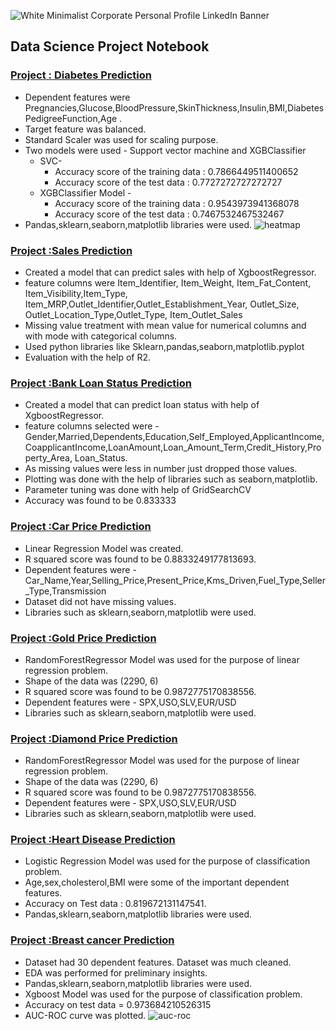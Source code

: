 ![White Minimalist Corporate Personal Profile LinkedIn Banner](https://user-images.githubusercontent.com/115975748/206886804-ed3c47d3-51ee-46f2-a661-feaf30708173.jpg)

## Data Science Project Notebook

### [Project : Diabetes Prediction](https://github.com/sagarpatiler/machine_learning/blob/main/health_proj_1_diabetes_prediction.ipynb) 
* Dependent features were Pregnancies,Glucose,BloodPressure,SkinThickness,Insulin,BMI,DiabetesPedigreeFunction,Age .
* Target feature was balanced.
* Standard Scaler was used for scaling purpose.
* Two models were used - Support vector machine and XGBClassifier
  * SVC-
    * Accuracy score of the training data :  0.7866449511400652
    * Accuracy score of the test data :  0.7727272727272727
  * XGBClassifier Model -
    * Accuracy score of the training data :  0.9543973941368078 
    * Accuracy score of the test data :  0.7467532467532467
* Pandas,sklearn,seaborn,matplotlib libraries were used.
![heatmap](https://user-images.githubusercontent.com/115975748/207399485-476a6ab3-72e3-4842-a428-fb38103b929a.jpeg)



### [Project :Sales Prediction](https://github.com/sagarpatiler/machine_learning/blob/main/Sales_Prediction.ipynb) 
* Created a model that can predict sales with help of XgboostRegressor.
* feature columns were Item_Identifier, Item_Weight, Item_Fat_Content, Item_Visibility,Item_Type, Item_MRP,Outlet_Identifier,Outlet_Establishment_Year, Outlet_Size, Outlet_Location_Type,Outlet_Type, Item_Outlet_Sales
* Missing value treatment with mean value for numerical columns and with mode with categorical columns.
* Used python libraries like Sklearn,pandas,seaborn,matplotlib.pyplot
* Evaluation with the help of R2.

### [Project :Bank Loan Status Prediction](https://github.com/sagarpatiler/machine_learning/blob/main/Banks_1_loan_status_prediction.ipynb) 
* Created a model that can predict loan status with help of XgboostRegressor.
* feature columns selected  were -Gender,Married,Dependents,Education,Self_Employed,ApplicantIncome,CoapplicantIncome,LoanAmount,Loan_Amount_Term,Credit_History,Property_Area, Loan_Status.
* As missing values were less in number just dropped those values.
* Plotting was done with the help of libraries such as seaborn,matplotlib.
* Parameter tuning was done with help of GridSearchCV
* Accuracy was found to be  0.833333

### [Project :Car Price Prediction](https://github.com/sagarpatiler/machine_learning/blob/main/car_price_prediction_.ipynb) 
* Linear Regression Model was created.
* R squared score  was found to be  0.8833249177813693.
* Dependent features were - Car_Name,Year,Selling_Price,Present_Price,Kms_Driven,Fuel_Type,Seller_Type,Transmission 
* Dataset did not have missing values.
* Libraries such as sklearn,seaborn,matplotlib were used.

### [Project :Gold Price Prediction](https://github.com/sagarpatiler/machine_learning/blob/main/gold_price_prediction.ipynb) 
* RandomForestRegressor Model was used for the purpose of linear regression problem.
* Shape of the data was (2290, 6)
* R squared score  was found to be 0.9872775170838556.
* Dependent features were - SPX,USO,SLV,EUR/USD 
* Libraries such as sklearn,seaborn,matplotlib were used.

### [Project :Diamond Price Prediction](https://github.com/sagarpatiler/machine_learning/blob/main/diamond_price_pred_pyc.ipynb) 
* RandomForestRegressor Model was used for the purpose of linear regression problem.
* Shape of the data was (2290, 6)
* R squared score  was found to be 0.9872775170838556.
* Dependent features were - SPX,USO,SLV,EUR/USD 
* Libraries such as sklearn,seaborn,matplotlib were used.

### [Project :Heart Disease Prediction](https://github.com/sagarpatiler/machine_learning/blob/main/health_proj_2_heart_disease_prediction.ipynb) 
* Logistic Regression Model was used for the purpose of classification problem.
* Age,sex,cholesterol,BMI were some of the important dependent features.
* Accuracy on Test data :  0.819672131147541. 
* Pandas,sklearn,seaborn,matplotlib libraries were used.

### [Project :Breast cancer Prediction](https://github.com/sagarpatiler/machine_learning/blob/main/health_3_breast_cancer_prediction.ipynb) 
* Dataset had 30 dependent features. Dataset was much cleaned.
* EDA was performed for preliminary insights.
* Pandas,sklearn,seaborn,matplotlib libraries were used.
* Xgboost Model was used for the purpose of classification problem.
* Accuracy on test data =  0.973684210526315
* AUC-ROC curve was plotted.
![auc-roc](https://user-images.githubusercontent.com/115975748/207398872-d8e3e525-2c85-4a16-88a8-db30167c8484.jpeg)



















